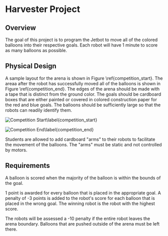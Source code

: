 # Harvester Project

## Overview


The goal of this project is to program the Jetbot to move all of the colored balloons into their respective goals.  Each robot will have 1 minute to score as many balloons as possible.

## Physical Design

A sample layout for the arena is shown in Figure \ref{competition_start}.  The areaa after the robot has successfully moved all of the balloons is shown in Figure \ref{competition_end}.  The edges of the arena should be made with a tape that is distinct from the ground color.  The goals should be cardboard boxes that are either painted or covered in colored construction paper for the red and blue goals.  The balloons should be sufficiently large so that the robots can readily identify them.  

![Competition Start\label{competition_start}](projects/resources/harvester_1.png "Competition Starting")

![Competition End\label{competition_end}](projects/resources/harvester_2.png "Competition End")

Students are allowed to add cardboard "arms" to their robots to facilitate the movement of the balloons.  The "arms" must be static and not controlled by motors.

## Requirements

A balloon is scored when the majority of the balloon is within the bounds of the goal.  

1 point is awarded for every balloon that is placed in the appropriate goal.  A penalty of -3 points is added to the robot's score for each balloon that is placed in the wrong goal.  The winning robot is the robot with the highest score.

The robots will be assessed a -10 penalty if the entire robot leaves the arena boundary.   Balloons that are pushed outside of the arena must be left there.
